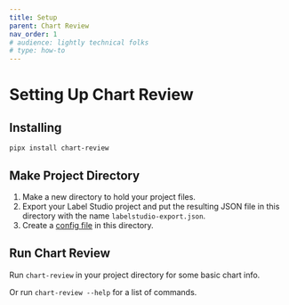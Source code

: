 ```yaml
---
title: Setup
parent: Chart Review
nav_order: 1
# audience: lightly technical folks
# type: how-to
---
```


# Setting Up Chart Review

## Installing

`pipx install chart-review`

## Make Project Directory

1. Make a new directory to hold your project files.
2. Export your Label Studio project and put the resulting JSON file
   in this directory with the name `labelstudio-export.json`.
3. Create a [config file](config.md) in this directory.

## Run Chart Review

Run `chart-review` in your project directory for some basic chart info.

Or run `chart-review --help` for a list of commands.
